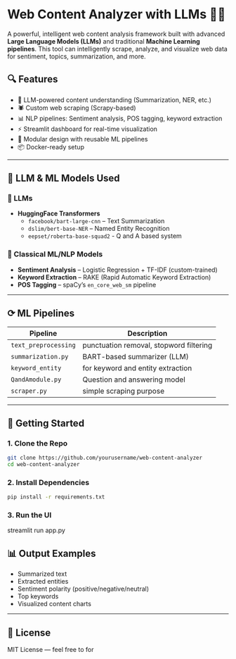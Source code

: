# Web Content Analyzer with LLMs 🧠🌐

A powerful, intelligent web content analysis framework built with advanced **Large Language Models (LLMs)** and traditional **Machine Learning pipelines**. This tool can intelligently scrape, analyze, and visualize web data for sentiment, topics, summarization, and more.

## 🔍 Features

- 🧠 LLM-powered content understanding (Summarization, NER, etc.)
- 🕷️ Custom web scraping (Scrapy-based)
- 📊 NLP pipelines: Sentiment analysis, POS tagging, keyword extraction
- ⚡ Streamlit dashboard for real-time visualization
- 🧱 Modular design with reusable ML pipelines
- 📦 Docker-ready setup

---


## 🧠 LLM & ML Models Used

### 🔹 LLMs
- **HuggingFace Transformers**
  - `facebook/bart-large-cnn` – Text Summarization
  - `dslim/bert-base-NER` – Named Entity Recognition
  -  `eepset/roberta-base-squad2` - Q and A based system

### 🔹 Classical ML/NLP Models
- **Sentiment Analysis** – Logistic Regression + TF-IDF (custom-trained)
- **Keyword Extraction** – RAKE (Rapid Automatic Keyword Extraction)
- **POS Tagging** – spaCy’s `en_core_web_sm` pipeline

---

## ⟳ ML Pipelines

| Pipeline | Description |
|---------|-------------|
| `text_preprocessing`|punctuation removal, stopword filtering |
| `summarization.py` | BART-based summarizer (LLM) |
| `keyword_entity`|for keyword and entity extraction
| `QandAmodule.py` | Question and answering model |
| `scraper.py` | simple scraping purpose |

---

## 🚀 Getting Started

### 1. Clone the Repo
```bash
git clone https://github.com/yourusername/web-content-analyzer
cd web-content-analyzer
```

### 2. Install Dependencies
```bash
pip install -r requirements.txt
```

### 3. Run the UI
streamlit run app.py


## 📊 Output Examples

- Summarized text
- Extracted entities
- Sentiment polarity (positive/negative/neutral)
- Top keywords
- Visualized content charts

---


## 📜 License

MIT License — feel free to for